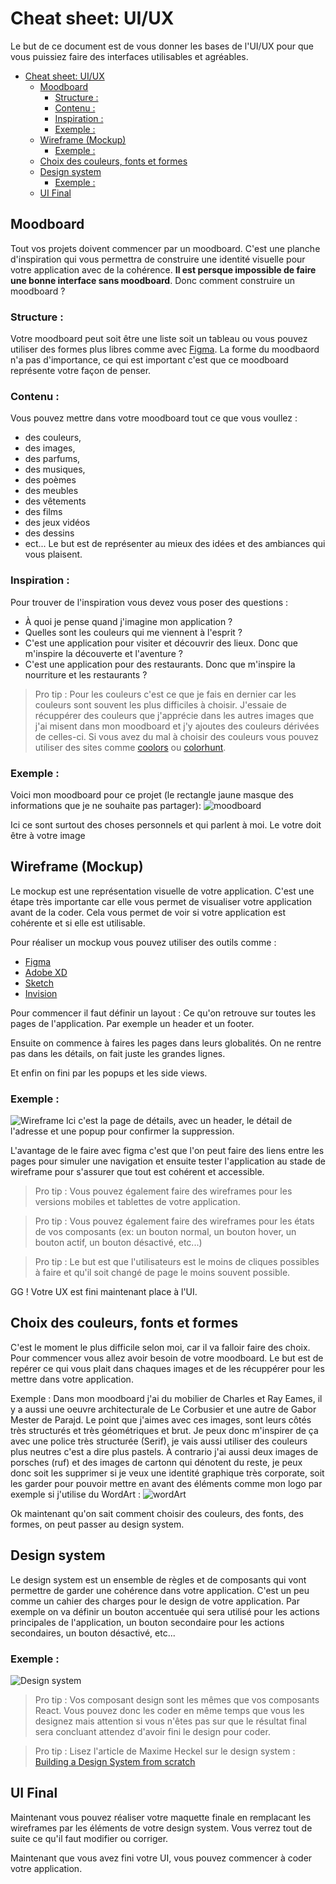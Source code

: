 # Cheat sheet: UI/UX
Le but de ce document est de vous donner les bases de l'UI/UX pour que vous puissiez faire des interfaces utilisables et agréables.

- [Cheat sheet: UI/UX](#cheat-sheet-uiux)
  - [Moodboard](#moodboard)
    - [Structure :](#structure-)
    - [Contenu :](#contenu-)
    - [Inspiration :](#inspiration-)
    - [Exemple :](#exemple-)
  - [Wireframe (Mockup)](#wireframe-mockup)
    - [Exemple :](#exemple--1)
  - [Choix des couleurs, fonts et formes](#choix-des-couleurs-fonts-et-formes)
  - [Design system](#design-system)
    - [Exemple :](#exemple--2)
  - [UI Final](#ui-final)


## Moodboard
Tout vos projets doivent commencer par un moodboard. C'est une planche d'inspiration qui vous permettra de construire une identité visuelle pour votre application avec de la cohérence. **Il est persque impossible de faire une bonne interface sans moodboard**. Donc comment construire un moodboard ?

### Structure :
Votre moodboard peut soit être une liste soit un tableau ou vous pouvez utiliser des formes plus libres comme avec [Figma](https://www.figma.com/). La forme du moodbaord n'a pas d'importance, ce qui est important c'est que ce moodboard représente votre façon de penser.

### Contenu :
Vous pouvez mettre dans votre moodboard tout ce que vous voullez :
- des couleurs,
- des images,
- des parfums,
- des musiques,
- des poèmes
- des meubles
- des vêtements
- des films
- des jeux vidéos
- des dessins
- ect...
Le but est de représenter au mieux des idées et des ambiances qui vous plaisent.


### Inspiration :
Pour trouver de l'inspiration vous devez vous poser des questions :
- À quoi je pense quand j'imagine mon application ?
- Quelles sont les couleurs qui me viennent à l'esprit ?
- C'est une application pour visiter et découvrir des lieux. Donc que m'inspire la découverte et l'aventure ?
- C'est une application pour des restaurants. Donc que m'inspire la nourriture et les restaurants ?

> Pro tip : Pour les couleurs c'est ce que je fais en dernier car les couleurs sont souvent les plus difficiles à choisir. J'essaie de récuppérer des couleurs que j'apprécie dans les autres images que j'ai misent dans mon moodboard et j'y ajoutes des couleurs dérivées de celles-ci. Si vous avez du mal à choisir des couleurs vous pouvez utiliser des sites comme [coolors](https://coolors.co/) ou [colorhunt](https://colorhunt.co/).

### Exemple :
Voici mon moodboard pour ce projet (le rectangle jaune masque des informations que je ne souhaite pas partager):
![moodboard](../images/cheat-sheets/uiux-moodboard-exemple.png)

Ici ce sont surtout des choses personnels et qui parlent à moi. Le votre doit être à votre image


## Wireframe (Mockup)

Le mockup est une représentation visuelle de votre application. C'est une étape très importante car elle vous permet de visualiser votre application avant de la coder. Cela vous permet de voir si votre application est cohérente et si elle est utilisable.

Pour réaliser un mockup vous pouvez utiliser des outils comme :
- [Figma](https://www.figma.com/)
- [Adobe XD](https://www.adobe.com/fr/products/xd.html)
- [Sketch](https://www.sketch.com/)
- [Invision](https://www.invisionapp.com/)
  

Pour commencer il faut définir un layout : Ce qu'on retrouve sur toutes les pages de l'application. Par exemple un header et un footer.

Ensuite on commence à faires les pages dans leurs globalités. On ne rentre pas dans les détails, on fait juste les grandes lignes.

Et enfin on fini par les popups et les side views.


### Exemple :
![Wireframe](../images/cheat-sheets/uiux-wireframe.png)
Ici c'est la page de détails, avec un header, le détail de l'adresse et une popup pour confirmer la suppression.

L'avantage de le faire avec figma c'est que l'on peut faire des liens entre les pages pour simuler une navigation et ensuite tester l'application au stade de wireframe pour s'assurer que tout est cohérent et accessible.

> Pro tip : Vous pouvez également faire des wireframes pour les versions mobiles et tablettes de votre application.

> Pro tip : Vous pouvez également faire des wireframes pour les états de vos composants (ex: un bouton normal, un bouton hover, un bouton actif, un bouton désactivé, etc...)

> Pro tip : Le but est que l'utilisateurs est le moins de cliques possibles à faire et qu'il soit changé de page le moins souvent possible.

GG ! Votre UX est fini maintenant place à l'UI.


## Choix des couleurs, fonts et formes
C'est le moment le plus difficile selon moi, car il va falloir faire des choix. Pour commencer vous allez avoir besoin de votre moodboard.
Le but est de repérer ce qui vous plait dans chaques images et de les récuppérer pour les mettre dans votre application.

Exemple :
Dans mon moodboard j'ai du mobilier de Charles et Ray Eames, il y a aussi une oeuvre architecturale de Le Corbusier et une autre de Gabor Mester de Parajd. Le point que j'aimes avec ces images, sont leurs côtés très structurés et très géométriques et brut. Je peux donc m'inspirer de ça avec une police très structurée (Serif), je vais aussi utiliser des couleurs plus neutres c'est a dire plus pastels.
À contrario j'ai aussi deux images de porsches (ruf) et des images de cartonn qui dénotent du reste,  je peux donc soit les supprimer si je veux une identité graphique très corporate, soit les garder pour pouvoir mettre en avant des éléments comme mon logo par exemple si j'utilise du WordArt :
![wordArt](../images/cheat-sheets/uiux-wordArt.png)


Ok maintenant qu'on sait comment choisir des couleurs, des fonts, des formes, on peut passer au design system.

## Design system
Le design system est un ensemble de règles et de composants qui vont permettre de garder une cohérence dans votre application. C'est un peu comme un cahier des charges pour le design de votre application. Par exemple on va définir un bouton accentuée qui sera utilisé pour les actions principales de l'application, un bouton secondaire pour les actions secondaires, un bouton désactivé, etc...

### Exemple :
![Design system](../images/cheat-sheets/uiux-designSystem.png)

> Pro tip : Vos composant design sont les mêmes que vos composants React. Vous pouvez donc les coder en même temps que vous les designez mais attention si vous n'êtes pas sur que le résultat final sera concluant attendez d'avoir fini le design pour coder.


> Pro tip : Lisez l'article de Maxime Heckel sur le design system : [Building a Design System from scratch](https://blog.maximeheckel.com/posts/building-a-design-system-from-scratch/)

## UI Final
Maintenant vous pouvez réaliser votre maquette finale en remplacant les wireframes par les éléments de votre design system.
Vous verrez tout de suite ce qu'il faut modifier ou corriger.


Maintenant que vous avez fini votre UI, vous pouvez commencer à coder votre application.